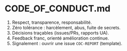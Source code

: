 # CODE_OF_CONDUCT.md

1) Respect, transparence, responsabilité.  
2) Zéro tolérance : harcèlement, abus, fuite de secrets.  
3) Décisions traçables (issues/PRs, rapports UA).  
4) Feedback franc, orienté amélioration continue.  
5) Signalement : ouvrir une issue `COC-REPORT` (template).
